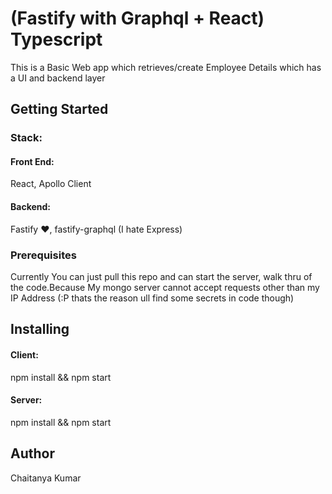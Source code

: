 # (Fastify with Graphql + React) Typescript

This is a Basic Web app which retrieves/create Employee Details
which has a UI and backend layer

## Getting Started
### Stack:
#### Front End: 
React, Apollo Client  <br />
#### Backend:
Fastify ❤️, fastify-graphql (I hate Express)

### Prerequisites
Currently You can just pull this repo and can start the server,
walk thru of the code.Because My mongo server cannot accept requests 
other than my IP Address (:P thats the reason ull find some secrets in code though)

## Installing
#### Client:
npm install && npm start  <br />
#### Server:
npm install && npm start

## Author 
Chaitanya Kumar